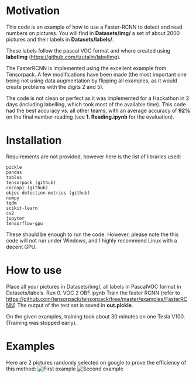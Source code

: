 # Motivation
This code is an example of how to use a Faster-RCNN to detect and read numbers on pictures.
You will find in **Datasets/img/** a set of about 2000 pictures and their labels in **Datasets/labels/**.

These labels follow the pascal VOC format and where created using **labelImg** (https://github.com/tzutalin/labelImg). 

The FasterRCNN is implemented using the excellent example from Tensorpack. A few modifications have been made (the most important one being not using data augmentation by flipping all examples, as it would create problems with the digits 2 and 5).

The code is not clean or perfect as it was implemented for a Hackathon in 2 days (including labelling, which took most of the available time). This code had the best accuracy vs. all other teams, with an average accuracy of **92%** on the final number reading (see **1. Reading.ipynb** for the evaluation).

# Installation
Requirements are not provided, however here is the list of libraries used:
~~~
pickle
pandas
tables
tensorpack (github)
cocoapi (github)
objec-detection-metrics (github)
numpy
tqdm
scikit-learn
cv2
jupyter
tensorflow-gpu
~~~
These should be enough to run the code. However, please note the this code will not run under Windows, and I highly recommend Linux with a decent GPU.

# How to use
Place all your pictures in Datasets/img/, all labels in PascalVOC format in Datasets/labels.
Run 0. VOC 2 OBF.ipynb
Train the faster RCNN (refer to https://github.com/tensorpack/tensorpack/tree/master/examples/FasterRCNN)
The output of the test set is saved in **out.pickle**.

On the given examples, training took about 30 minutes on one Tesla V100. (Training was stopped early).
# Examples
Here are 2 pictures randomly selected on google to prove the efficiency of this method:
![First example](https://github.com/faameunier/digit_recognition/img/google_random_test.png)
![Second example](https://github.com/faameunier/digit_recognition/img/google_random_test_2.png)




